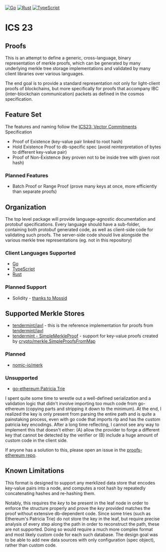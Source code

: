 [![Go](https://github.com/cosmos/ics23/actions/workflows/go.yml/badge.svg?branch=master)](https://github.com/cosmos/ics23/actions/workflows/go.yml)
[![Rust](https://github.com/cosmos/ics23/actions/workflows/rust.yml/badge.svg?branch=master)](https://github.com/cosmos/ics23/actions/workflows/rust.yml)
[![TypeScript](https://github.com/cosmos/ics23/actions/workflows/typescript.yml/badge.svg?branch=master)](https://github.com/cosmos/ics23/actions/workflows/typescript.yml)

# ICS 23

## Proofs

This is an attempt to define a generic, cross-language, binary representation
of merkle proofs, which can be generated by many underlying merkle tree storage
implementations and validated by many client libraries over various languages.

The end goal is to provide a standard representation not only for light-client
proofs of blockchains, but more specifically for proofs that accompany IBC
(inter-blockchain communication) packets as defined in the cosmos specification.

## Feature Set

The features and naming follow the [ICS23: Vector Commitments](https://github.com/cosmos/ibc/tree/master/spec/core/ics-023-vector-commitments) Specification

* Proof of Existence (key-value pair linked to root hash)
* Hold Existence Proof to db-specific spec (avoid reinterpretation of bytes to different key-value pair)
* Proof of Non-Existence (key proven not to be inside tree with given root hash)

### Planned Features

* Batch Proof or Range Proof (prove many keys at once, more efficiently than separate proofs)

## Organization

The top level package will provide language-agnostic documentation and protobuf specifications.
Every language should have a sub-folder, containing both protobuf generated code,
as well as client-side code for validating such proofs. The server-side code should
live alongside the various merkle tree representations (eg. not in this repository)

### Client Languages Supported

* [Go](./go)
* [TypeScript](./js)
* [Rust](./rust)

### Planned Support

* Solidity - [thanks to Mossid](https://github.com/confio/proofs/pull/12)

## Supported Merkle Stores

* [tendermint/iavl](https://github.com/confio/proofs-iavl) - this is the reference implementation for proofs from [tendermint/iavl](https://github.com/tendermint/iavl)
* [tendermint - SimpleMerkleProof](https://github.com/confio/proofs-tendermint) - support for key-value proofs created by [crypto/merkle.SimpleProofsFromMap](https://github.com/tendermint/tendermint/blob/master/crypto/merkle/simple_proof.go#L45)

### Planned

* [nomic-io/merk](https://github.com/nomic-io/merk)

### Unsupported

* [go-ethereum Patricia Trie](https://github.com/confio/proofs-ethereum)

I spent quite some time to wrestle out a well-defined serialization and a validation logic that didn't
involve importing too much code from go-ethereum (copying parts and stripping it down to the minimum).
At the end, I realized the key is only present from parsing the entire path and is quite a painstaking
process, even with go code that imports rlp and has the custom patricia key encodings. After a long time
reflecting, I cannot see any way to implement this that doesn't either: (A) allow the provider to forge
a different key that cannot be detected by the verifier or (B) include a huge amount of custom code
in the client side.

If anyone has a solution to this, please open an issue in the
[proofs-ethereum repo](https://github.com/confio/proofs-ethereum).

## Known Limitations

This format is designed to support any merklized data store that encodes key-value pairs into
a node, and computes a root hash by repeatedly concatenating hashes and re-hashing them.

Notably, this requires the *key* to be present in the leaf node in order to enforce the structure properly
and prove the *key* provided matches the proof without extensive db-dependent code. Since some
tries (such as Ethereum's Patricia Trie) do not store the key in the leaf, but require precise analysis of
every step along the path in order to reconstruct the path, these are not supported. Doing so would
require a much more complex format and most likely custom code for each such database. The design goal
was to be able to add new data sources with only configuration (spec object), rather than custom code.

